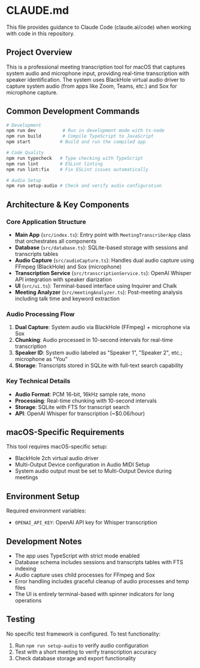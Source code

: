 # CLAUDE.md

This file provides guidance to Claude Code (claude.ai/code) when working with code in this repository.

## Project Overview

This is a professional meeting transcription tool for macOS that captures system audio and microphone input, providing real-time transcription with speaker identification. The system uses BlackHole virtual audio driver to capture system audio (from apps like Zoom, Teams, etc.) and Sox for microphone capture.

## Common Development Commands

```bash
# Development
npm run dev          # Run in development mode with ts-node
npm run build        # Compile TypeScript to JavaScript
npm start           # Build and run the compiled app

# Code Quality
npm run typecheck   # Type checking with TypeScript
npm run lint        # ESLint linting
npm run lint:fix    # Fix ESLint issues automatically

# Audio Setup
npm run setup-audio # Check and verify audio configuration
```

## Architecture & Key Components

### Core Application Structure
- **Main App** (`src/index.ts`): Entry point with `MeetingTranscriberApp` class that orchestrates all components
- **Database** (`src/database.ts`): SQLite-based storage with sessions and transcripts tables
- **Audio Capture** (`src/audioCapture.ts`): Handles dual audio capture using FFmpeg (BlackHole) and Sox (microphone)
- **Transcription Service** (`src/transcriptionService.ts`): OpenAI Whisper API integration with speaker diarization
- **UI** (`src/ui.ts`): Terminal-based interface using Inquirer and Chalk
- **Meeting Analyzer** (`src/meetingAnalyzer.ts`): Post-meeting analysis including talk time and keyword extraction

### Audio Processing Flow
1. **Dual Capture**: System audio via BlackHole (FFmpeg) + microphone via Sox
2. **Chunking**: Audio processed in 10-second intervals for real-time transcription
3. **Speaker ID**: System audio labeled as "Speaker 1", "Speaker 2", etc.; microphone as "You"
4. **Storage**: Transcripts stored in SQLite with full-text search capability

### Key Technical Details
- **Audio Format**: PCM 16-bit, 16kHz sample rate, mono
- **Processing**: Real-time chunking with 10-second intervals
- **Storage**: SQLite with FTS for transcript search
- **API**: OpenAI Whisper for transcription (~$0.06/hour)

## macOS-Specific Requirements

This tool requires macOS-specific setup:
- BlackHole 2ch virtual audio driver
- Multi-Output Device configuration in Audio MIDI Setup
- System audio output must be set to Multi-Output Device during meetings

## Environment Setup

Required environment variables:
- `OPENAI_API_KEY`: OpenAI API key for Whisper transcription

## Development Notes

- The app uses TypeScript with strict mode enabled
- Database schema includes sessions and transcripts tables with FTS indexing
- Audio capture uses child processes for FFmpeg and Sox
- Error handling includes graceful cleanup of audio processes and temp files
- The UI is entirely terminal-based with spinner indicators for long operations

## Testing

No specific test framework is configured. To test functionality:
1. Run `npm run setup-audio` to verify audio configuration
2. Test with a short meeting to verify transcription accuracy
3. Check database storage and export functionality